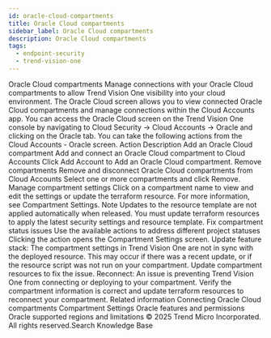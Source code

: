 ```yaml
---
id: oracle-cloud-compartments
title: Oracle Cloud compartments
sidebar_label: Oracle Cloud compartments
description: Oracle Cloud compartments
tags:
  - endpoint-security
  - trend-vision-one
---
```


 Oracle Cloud compartments Manage connections with your Oracle Cloud compartments to allow Trend Vision One visibility into your cloud environment. The Oracle Cloud screen allows you to view connected Oracle Cloud compartments and manage connections within the Cloud Accounts app. You can access the Oracle Cloud screen on the Trend Vision One console by navigating to Cloud Security → Cloud Accounts → Oracle and clicking on the Oracle tab. You can take the following actions from the Cloud Accounts - Oracle screen. Action Description Add an Oracle Cloud compartment Add and connect an Oracle Cloud compartment to Cloud Accounts Click Add Account to Add an Oracle Cloud compartment. Remove compartments Remove and disconnect Oracle Cloud compartments from Cloud Accounts Select one or more compartments and click Remove. Manage compartment settings Click on a compartment name to view and edit the settings or update the terraform resource. For more information, see Compartment Settings. Note Updates to the resource template are not applied automatically when released. You must update terraform resources to apply the latest security settings and resource template. Fix compartment status issues Use the available actions to address different project statuses Clicking the action opens the Compartment Settings screen. Update feature stack: The compartment settings in Trend Vision One are not in sync with the deployed resource. This may occur if there was a recent update, or if the resource script was not run on your compartment. Update compartment resources to fix the issue. Reconnect: An issue is preventing Trend Vision One from connecting or deploying to your compartment. Verify the compartment information is correct and update terraform resources to reconnect your compartment. Related information Connecting Oracle Cloud compartments Compartment Settings Oracle features and permissions Oracle supported regions and limitations © 2025 Trend Micro Incorporated. All rights reserved.Search Knowledge Base
